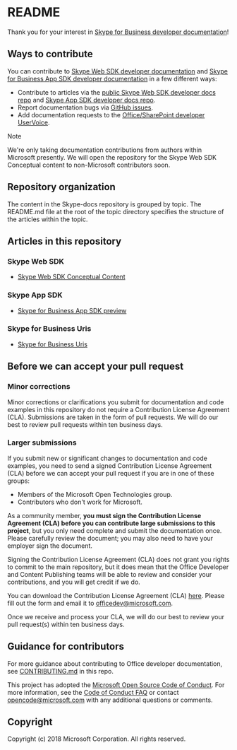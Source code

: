 # README

Thank you for your interest in [Skype for Business developer documentation](https://docs.microsoft.com/skype-sdk/)!

## Ways to contribute

You can contribute to [Skype Web SDK developer documentation](https://docs.microsoft.com/skype-sdk/WebSDK/docs/SkypeWebSDK) and [Skype for Business App SDK developer documentation](https://docs.microsoft.com/skype-sdk/appsdk/skypeappsdk) in a  few different ways:

- Contribute to articles via the [public Skype Web SDK developer docs repo](https://github.com/OfficeDev/skype-docs/tree/master/Skype/WebSDK) and [Skype App SDK developer docs repo](https://github.com/OfficeDev/skype-docs/tree/master/Skype/AppSDK).
- Report documentation bugs via [GitHub issues](https://github.com/OfficeDev/skype-docs/issues).
- Add documentation requests to the [Office/SharePoint developer UserVoice](https://officespdev.uservoice.com/).

> [!NOTE] 
> We're only taking documentation contributions from authors within Microsoft presently. We will open the repository for the Skype Web SDK Conceptual content to non-Microsoft contributors soon.

## Repository organization

The content in the Skype-docs repository is grouped  by topic. The README.md file at the root of the topic directory specifies the structure of the articles within the topic.

## Articles in this repository

### Skype Web SDK

- [Skype Web SDK Conceptual Content](https://github.com/OfficeDev/skype-docs/tree/master/Skype/WebSDK/docs)

### Skype App SDK

- [Skype for Business App SDK preview](https://github.com/OfficeDev/skype-docs/tree/master/Skype/AppSDK)

### Skype for Business Uris

- [Skype for Business Uris](https://github.com/OfficeDev/skype-docs/tree/master/Skype/Skype-For-Business-Uris)

## Before we can accept your pull request

### Minor corrections

Minor corrections or clarifications you submit for documentation and code examples in this repository do not require a Contribution License Agreement (CLA). Submissions are taken in the form of pull requests. We will do our best to review pull requests within ten business days.


### Larger submissions

If you submit new or significant changes to documentation and code examples, you need to send a signed Contribution License Agreement (CLA) before we can accept your pull request if you are in one of these groups:

* Members of the Microsoft Open Technologies group.
* Contributors who don't work for Microsoft.

As a community member, **you must sign the Contribution License Agreement (CLA) before you can contribute large submissions to this project**, but you only need complete and submit the documentation once. Please carefully review the document; you may also need to have your employer sign the document.

Signing the Contribution License Agreement (CLA) does not grant you rights to commit to the main repository, but it does mean that the Office Developer and Content Publishing teams will be able to review and consider your contributions, and you will get credit if we do.

You can download the Contribution License Agreement (CLA) [here](https://github.com/OfficeDev/office-content/raw/master/Contribution%20License%20Agreement.pdf). Please fill out the form and email it to [officedev@microsoft.com](mailto:officedev@microsoft.com).

Once we receive and process your CLA, we will do our best to review your pull request(s) within ten business days.

## Guidance for contributors

For more guidance about contributing to Office developer documentation, see [CONTRIBUTING.md](https://github.com/OfficeDev/skype-docs/blob/master/CONTRIBUTING.md) in this repo. 

This project has adopted the [Microsoft Open Source Code of Conduct](https://opensource.microsoft.com/codeofconduct/). For more information, see the [Code of Conduct FAQ](https://opensource.microsoft.com/codeofconduct/faq/) or contact [opencode@microsoft.com](mailto:opencode@microsoft.com) with any additional questions or comments.

## Copyright

Copyright (c) 2018 Microsoft Corporation. All rights reserved.

